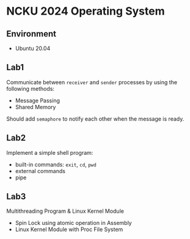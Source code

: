 # NCKU 2024 Operating System

## Environment

- Ubuntu 20.04

## Lab1

Communicate between `receiver` and `sender` processes by using the following methods:
- Message Passing
- Shared Memory

Should add `semaphore` to notify each other when the message is ready.

## Lab2

Implement a simple shell program:
- built-in commands: `exit`, `cd`, `pwd`
- external commands
- pipe

## Lab3

Multithreading Program & Linux Kernel Module

- Spin Lock using atomic operation in Assembly
- Linux Kernel Module with Proc File System
